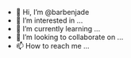 - 👋 Hi, I’m @barbenjade
- 👀 I’m interested in ...
- 🌱 I’m currently learning ...
- 💞️ I’m looking to collaborate on ...
- 📫 How to reach me ...

<!---
barbenjade/barbenjade is a ✨ special ✨ repository because its `README.md` (this file) appears on your GitHub profile.
You can click the Preview link to take a look at your changes.
--->
